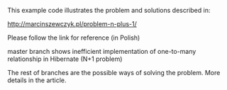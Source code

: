 This example code illustrates the problem and solutions described in: 

http://marcinszewczyk.pl/problem-n-plus-1/

Please follow the link for reference (in Polish)

master branch shows inefficient implementation of one-to-many relationship in Hibernate (N+1 problem)

The rest of branches are the possible ways of solving the problem. More details in the article.
